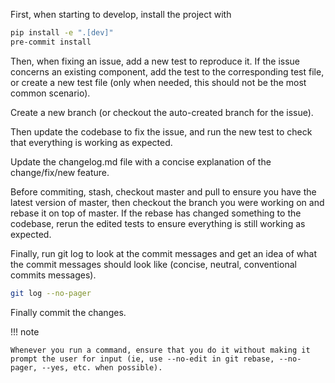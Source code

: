 First, when starting to develop, install the project with

```bash
pip install -e ".[dev]"
pre-commit install
```

Then, when fixing an issue, add a new test to reproduce it. If the issue concerns an existing
component, add the test to the corresponding test file, or create a new test file (only when needed, this should not be the most common scenario).

Create a new branch (or checkout the auto-created branch for the issue).

Then update the codebase to fix the issue, and run the new test to check that everything is working as expected.

Update the changelog.md file with a concise explanation of the change/fix/new feature.

Before commiting, stash, checkout master and pull to ensure you have the latest version of master, then checkout the branch you were working on and rebase it on top of master.
If the rebase has changed something to the codebase, rerun the edited tests to ensure everything is still working as expected.

Finally, run git log to look at the commit messages and get an idea of what the commit messages should look like (concise, neutral, conventional commits messages).

```bash
git log --no-pager
```

Finally commit the changes.

!!! note

    Whenever you run a command, ensure that you do it without making it prompt the user for input (ie, use --no-edit in git rebase, --no-pager, --yes, etc. when possible).
